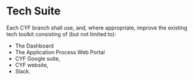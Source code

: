 # Tech Suite

Each CYF branch shall use, and, where appropriate, improve the existing tech toolkit consisting of (but not limited to): 

* The Dashboard
* The Application Process Web Portal
* CYF Google suite, 
* CYF website, 
* Slack.
